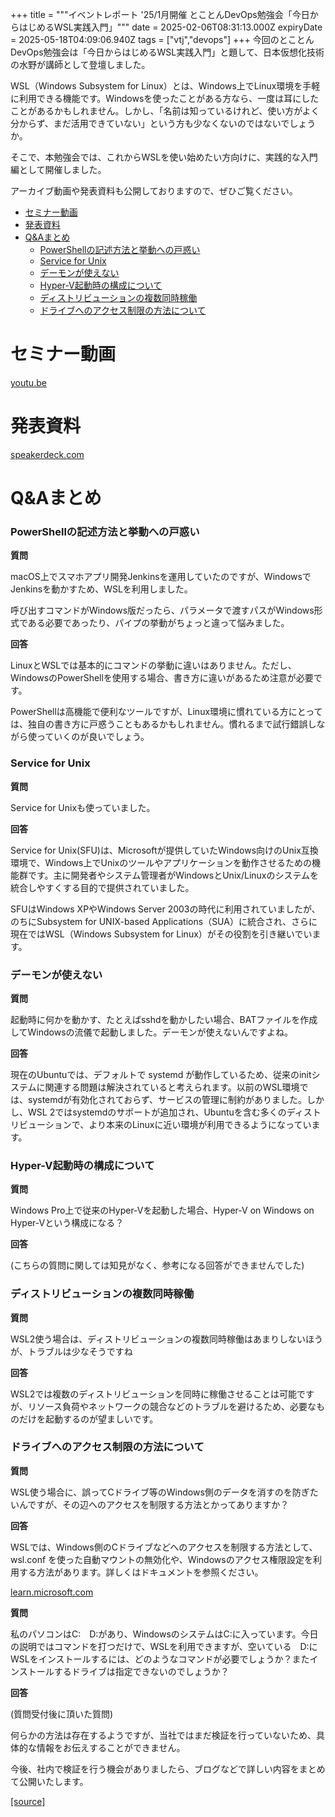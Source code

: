 +++
title = """イベントレポート '25/1月開催 とことんDevOps勉強会「今日からはじめるWSL実践入門」"""
date = 2025-02-06T08:31:13.000Z
expiryDate = 2025-05-18T04:09:06.940Z
tags = ["vtj","devops"]
+++
今回のとことんDevOps勉強会は「今日からはじめるWSL実践入門」と題して、日本仮想化技術の水野が講師として登壇しました。

WSL（Windows Subsystem for Linux）とは、Windows上でLinux環境を手軽に利用できる機能です。Windowsを使ったことがある方なら、一度は耳にしたことがあるかもしれません。しかし、「名前は知っているけれど、使い方がよく分からず、まだ活用できていない」という方も少なくないのではないでしょうか。

そこで、本勉強会では、これからWSLを使い始めたい方向けに、実践的な入門編として開催しました。

アーカイブ動画や発表資料も公開しておりますので、ぜひご覧ください。

*   [セミナー動画](#セミナー動画)
*   [発表資料](#発表資料)
*   [Q&Aまとめ](#QAまとめ)
    *   [PowerShellの記述方法と挙動への戸惑い](#PowerShellの記述方法と挙動への戸惑い)
    *   [Service for Unix](#Service-for-Unix)
    *   [デーモンが使えない](#デーモンが使えない)
    *   [Hyper-V起動時の構成について](#Hyper-V起動時の構成について)
    *   [ディストリビューションの複数同時稼働](#ディストリビューションの複数同時稼働)
    *   [ドライブへのアクセス制限の方法について](#ドライブへのアクセス制限の方法について)

セミナー動画
======

[youtu.be](https://youtu.be/gZqQ7DC0_hw)

発表資料
====

[speakerdeck.com](https://speakerdeck.com/devops_vtj/jin-ri-karahazimeruwslshi-jian-ru-men)

Q&Aまとめ
======

### PowerShellの記述方法と挙動への戸惑い

**質問**

macOS上でスマホアプリ開発Jenkinsを運用していたのですが、WindowsでJenkinsを動かすため、WSLを利用しました。

呼び出すコマンドがWindows版だったら、パラメータで渡すパスがWindows形式である必要であったり、パイプの挙動がちょっと違って悩みました。

**回答**

LinuxとWSLでは基本的にコマンドの挙動に違いはありません。ただし、WindowsのPowerShellを使用する場合、書き方に違いがあるため注意が必要です。

PowerShellは高機能で便利なツールですが、Linux環境に慣れている方にとっては、独自の書き方に戸惑うこともあるかもしれません。慣れるまで試行錯誤しながら使っていくのが良いでしょう。

### Service for Unix

**質問**

Service for Unixも使っていました。

**回答**

Service for Unix(SFU)は、Microsoftが提供していたWindows向けのUnix互換環境で、Windows上でUnixのツールやアプリケーションを動作させるための機能群です。主に開発者やシステム管理者がWindowsとUnix/Linuxのシステムを統合しやすくする目的で提供されていました。

SFUはWindows XPやWindows Server 2003の時代に利用されていましたが、のちにSubsystem for UNIX-based Applications（SUA）に統合され、さらに現在ではWSL（Windows Subsystem for Linux）がその役割を引き継いでいます。

### デーモンが使えない

**質問**

起動時に何かを動かす、たとえばsshdを動かしたい場合、BATファイルを作成してWindowsの流儀で起動しました。デーモンが使えないんですよね。

**回答**

現在のUbuntuでは、デフォルトで systemd が動作しているため、従来のinitシステムに関連する問題は解決されていると考えられます。以前のWSL環境では、systemdが有効化されておらず、サービスの管理に制約がありました。しかし、WSL 2ではsystemdのサポートが追加され、Ubuntuを含む多くのディストリビューションで、より本来のLinuxに近い環境が利用できるようになっています。

### Hyper-V起動時の構成について

**質問**

Windows Pro上で従来のHyper-Vを起動した場合、Hyper-V on Windows on Hyper-Vという構成になる？

**回答**

(こちらの質問に関しては知見がなく、参考になる回答ができませんでした)

### ディストリビューションの複数同時稼働

**質問**

WSL2使う場合は、ディストリビューションの複数同時稼働はあまりしないほうが、トラブルは少なそうですね

**回答**

WSL2では複数のディストリビューションを同時に稼働させることは可能ですが、リソース負荷やネットワークの競合などのトラブルを避けるため、必要なものだけを起動するのが望ましいです。

### ドライブへのアクセス制限の方法について

**質問**

WSL使う場合に、誤ってCドライブ等のWindows側のデータを消すのを防ぎたいんですが、その辺へのアクセスを制限する方法とかってありますか？

**回答**

WSLでは、Windows側のCドライブなどへのアクセスを制限する方法として、wsl.conf を使った自動マウントの無効化や、Windowsのアクセス権限設定を利用する方法があります。詳しくはドキュメントを参照ください。

[learn.microsoft.com](https://learn.microsoft.com/ja-jp/windows/wsl/file-permissions?utm_source=chatgpt.com)

**質問**

私のパソコンはC:　D:があり、WindowsのシステムはC:に入っています。今日の説明ではコマンドを打つだけで、WSLを利用できますが、空いている　D:にWSLをインストールするには、どのようなコマンドが必要でしょうか？またインストールするドライブは指定できないのでしょうか？

**回答**

(質問受付後に頂いた質問)

何らかの方法は存在するようですが、当社ではまだ検証を行っていないため、具体的な情報をお伝えすることができません。

今後、社内で検証を行う機会がありましたら、ブログなどで詳しい内容をまとめて公開いたします。

[[source]](https://devops-blog.virtualtech.jp/entry/20250206/1738830673)
